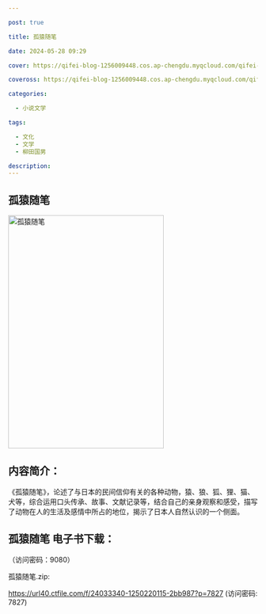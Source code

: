 ```yaml
---

post: true

title: 孤猿随笔

date: 2024-05-28 09:29

cover: https://qifei-blog-1256009448.cos.ap-chengdu.myqcloud.com/qifei-blog/65ffec2a9f345e8d03d8adf2.jpg

coveross: https://qifei-blog-1256009448.cos.ap-chengdu.myqcloud.com/qifei-blog/65ffec2a9f345e8d03d8adf2.jpg

categories:

  - 小说文学

tags:

  - 文化
  - 文学
  - 柳田国男

description:
---
```


## 孤猿随笔
<img alt="孤猿随笔 " class="aligncenter loading" data-was-processed="true" decoding="async" fetchpriority="high" height="471" src="https://qifei-blog-1256009448.cos.ap-chengdu.myqcloud.com/qifei-blog/65ffec2a9f345e8d03d8adf2.jpg " style="cursor: zoom-in;" width="314"/>

## 内容简介：

《孤猿随笔》，论述了与日本的民间信仰有关的各种动物，猿、狼、狐、狸、猫、犬等，综合运用口头传承、故事、文献记录等，结合自己的亲身观察和感受，描写了动物在人的生活及感情中所占的地位，揭示了日本人自然认识的一个侧面。

## 孤猿随笔 电子书下载：

 （访问密码：9080）

孤猿随笔.zip: 

https://url40.ctfile.com/f/24033340-1250220115-2bb987?p=7827 (访问密码: 7827)
